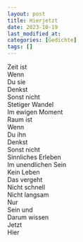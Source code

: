 ```yaml
---
layout: post
title: Hierjetzt
date: 2023-10-19
last_modified_at:
categories: [Gedichte]
tags: []
---
```


Zeit ist  
Wenn  
Du sie  
Denkst  
Sonst nicht  
Stetiger Wandel  
Im ewigen Moment  
Raum ist  
Wenn  
Du ihn  
Denkst  
Sonst nicht  
Sinnliches Erleben  
Im unendlichen Sein  
Kein Leben  
Das vergeht  
Nicht schnell  
Nicht langsam  
Nur  
Sein und  
Darum wissen  
Jetzt  
Hier
